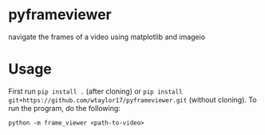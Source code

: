 # pyframeviewer
navigate the frames of a video using matplotlib and imageio

# Usage
First run `pip install .` (after cloning) or `pip install git+https://github.com/wtaylor17/pyframeviewer.git` (without cloning). To run the program, do the following:

```
python -m frame_viewer <path-to-video>
```

